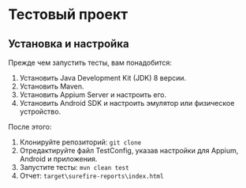 # Тестовый проект

## Установка и настройка

Прежде чем запустить тесты, вам понадобится:

1. Установить Java Development Kit (JDK) 8 версии.
2. Установить Maven.
3. Установить Appium Server и настроить его.
4. Установить Android SDK и настроить эмулятор или физическое устройство.

После этого:

1. Клонируйте репозиторий: `git clone`
2. Отредактируйте файл TestConfig, указав настройки для Appium, Android и приложения.
3. Запустите тесты: `mvn clean test`
4. Отчет: `target\surefire-reports\index.html`
